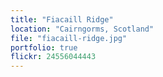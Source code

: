 ```yaml
---
title: "Fiacaill Ridge"
location: "Cairngorms, Scotland"
file: "fiacaill-ridge.jpg"
portfolio: true
flickr: 24556044443
---
```

